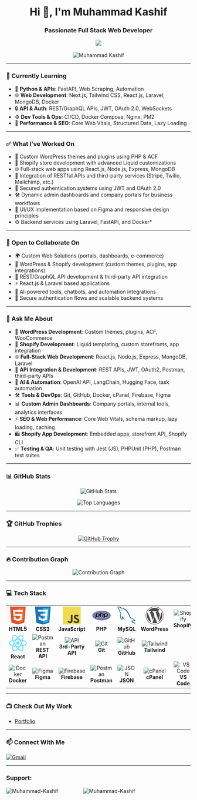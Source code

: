 <h1 align="center">Hi 👋, I'm Muhammad Kashif</h1>
<h3 align="center">Passionate Full Stack Web Developer</h3>

<p align="center">
  <img src="https://readme-typing-svg.herokuapp.com?font=Roboto&color=%23F7D15A&size=22&center=true&vCenter=true&lines=Dev+Expert;Full+Stack+Web+Developer;WordPress+%26+Shopify+Specialist;Custom+Theme+%26+Plugin+Developer;REST+API+%26+Third-Party+API+Expert;Portal+%26+Dashboard+Creator;Open+to+Collaborate" />
</p>


<p align="center"> 
  <img src="https://komarev.com/ghpvc/?username=kashifdevexpert8222&label=Profile%20views&color=0e75b6&style=flat" alt="Muhammad Kashif" />
</p>

---

### 🌱 Currently Learning
 
- 🐍 **Python & APIs**: FastAPI, Web Scraping, Automation  
- 🌐 **Web Development**: Next.js, Tailwind CSS, React.js, Laravel, MongoDB, Docker  
- 🔒 **API & Auth**: REST/GraphQL APIs, JWT, OAuth 2.0, WebSockets  
- ⚙️ **Dev Tools & Ops**: CI/CD, Docker Compose, Nginx, PM2  
- 🚀 **Performance & SEO**: Core Web Vitals, Structured Data, Lazy Loading  


---

###  ✅ What I’ve Worked On
- 🔧 Custom WordPress themes and plugins using PHP & ACF
- 🛒 Shopify store development with advanced Liquid customizations
- 🌐 Full-stack web apps using React.js, Node.js, Express, MongoDB
- 🔌 Integration of RESTful APIs and third-party services (Stripe, Twilio, Mailchimp, etc.)
- 🔐 Secured authentication systems using JWT and OAuth 2.0
- 🛠️ Dynamic admin dashboards and company portals for business workflows
- 🎨 UI/UX implementation based on Figma and responsive design principles
- ⚙️ Backend services using Laravel, FastAPI, and Docker*  

---

### 🤝 Open to Collaborate On
- 🌍 Custom Web Solutions (portals, dashboards, e-commerce)
- 🧩 WordPress & Shopify development (custom themes, plugins, app integrations)
- 🔄 REST/GraphQL API development & third-party API integration
- ⚡ React.js & Laravel based applications
- 🤖 AI-powered tools, chatbots, and automation integrations
- 🔐 Secure authentication flows and scalable backend systems

---

### 💬 Ask Me About

- 🧩 **WordPress Development**: Custom themes, plugins, ACF, WooCommerce  
- 🛒 **Shopify Development**: Liquid templating, custom storefronts, app integration  
- 🌐 **Full-Stack Web Development**: React.js, Node.js, Express, MongoDB, Laravel  
- 🔌 **API Integration & Development**: REST APIs, JWT, OAuth2, Postman, third-party APIs  
- 🧠 **AI & Automation**: OpenAI API, LangChain, Hugging Face, task automation  
- 🛠️ **Tools & DevOps**: Git, GitHub, Docker, cPanel, Firebase, Figma  
- 📊 **Custom Admin Dashboards**: Company portals, internal tools, analytics interfaces  
- ⚡ **SEO & Web Performance**: Core Web Vitals, schema markup, lazy loading, caching  
- 🛍️ **Shopify App Development**: Embedded apps, storefront API, Shopify CLI  
- ✅ **Testing & QA**: Unit testing with Jest (JS), PHPUnit (PHP), Postman test suites  


---

### 📊 GitHub Stats
<p align="center">
  <img src="https://github-readme-stats.vercel.app/api?username=kashifdevexpert8222&show_icons=true&theme=radical" alt="GitHub Stats" />
</p>


<p align="center">
  <img src="https://github-readme-stats.vercel.app/api/top-langs?username=kashifdevexpert8222&show_icons=true&locale=en&layout=compact&langs_count=8&theme=radical" alt="Top Languages" />
</p>  

---

### 🏆 GitHub Trophies
<p align="center">
  <a href="https://github.com/ryo-ma/github-profile-trophy">
    <img src="https://github-profile-trophy.vercel.app/?username=kashifdevexpert8222&theme=radical&margin-w=15&margin-h=15" alt="GitHub Trophy" />
  </a>
</p>

---

### 🔥 Contribution Graph
<p align="center">
  <img src="https://github-readme-activity-graph.vercel.app/graph?username=kashifdevexpert8222&theme=tokyo-night&bg_color=000000&color=FFFFFF&line=FFA500&point=FFFFFF" alt="Contribution Graph" />
</p>

---

### 💻 Tech Stack

<table
  <tr>
    <!-- HTML -->
    <td align="center">
      <img src="https://raw.githubusercontent.com/devicons/devicon/master/icons/html5/html5-original.svg" width="50" height="50" alt="HTML5"/><br><b>HTML5</b>
    </td>
    <!-- CSS -->
    <td align="center">
      <img src="https://raw.githubusercontent.com/devicons/devicon/master/icons/css3/css3-original.svg" width="50" height="50" alt="CSS3"/><br><b>CSS3</b>
    </td>
    <!-- JavaScript -->
    <td align="center">
      <img src="https://raw.githubusercontent.com/devicons/devicon/master/icons/javascript/javascript-original.svg" width="50" height="50" alt="JavaScript"/><br><b>JavaScript</b>
    </td>
    <!-- PHP -->
    <td align="center">
      <img src="https://raw.githubusercontent.com/devicons/devicon/master/icons/php/php-original.svg" width="50" height="50" alt="PHP"/><br><b>PHP</b>
    </td>
    <!-- MySQL -->
    <td align="center">
      <img src="https://raw.githubusercontent.com/devicons/devicon/master/icons/mysql/mysql-original.svg" width="50" height="50" alt="MySQL"/><br><b>MySQL</b>
    </td>
    <!-- WordPress -->
    <td align="center">
      <img src="https://raw.githubusercontent.com/devicons/devicon/master/icons/wordpress/wordpress-plain.svg" width="50" height="50" alt="WordPress"/><br><b>WordPress</b>
    </td>
    <!-- Shopify -->
    <td align="center">
      <img src="https://cdn.worldvectorlogo.com/logos/shopify.svg" width="50" height="50" alt="Shopify"/><br><b>Shopify</b>
    </td>
    <!-- Liquid -->
<td align="center">
  <img src="https://cdn.worldvectorlogo.com/logos/shopify.svg" width="50" height="50" alt="Liquid"/><br><b>Liquid</b>
</td>

  </tr>
  <tr>
    <!-- React -->
    <td align="center">
      <img src="https://raw.githubusercontent.com/devicons/devicon/master/icons/react/react-original.svg" width="50" height="50" alt="React"/><br><b>React</b>
    </td>
    <!-- REST API -->
    <td align="center">
      <img src="https://www.vectorlogo.zone/logos/getpostman/getpostman-icon.svg" width="50" height="50" alt="Postman"/><br><b>REST API</b>
    </td>
    <!-- 3rd-Party API -->
    <td align="center">
      <img src="https://cdn-icons-png.flaticon.com/512/4781/4781517.png" width="50" height="50" alt="API"/><br><b>3rd-Party API</b>
    </td>
    <!-- Git -->
    <td align="center">
      <img src="https://www.vectorlogo.zone/logos/git-scm/git-scm-icon.svg" width="50" height="50" alt="Git"/><br><b>Git</b>
    </td>
    <!-- GitHub -->
    <td align="center">
      <img src="https://cdn.jsdelivr.net/gh/devicons/devicon/icons/github/github-original.svg" width="50" height="50" alt="GitHub"/><br><b>GitHub</b>
    </td>
    <!-- Tailwind CSS -->
    <td align="center">
      <img src="https://www.vectorlogo.zone/logos/tailwindcss/tailwindcss-icon.svg" width="50" height="50" alt="Tailwind"/><br><b>Tailwind</b>
    </td>
  </tr>
  <tr>
    <!-- Docker -->
    <td align="center">
      <img src="https://www.vectorlogo.zone/logos/docker/docker-icon.svg" width="50" height="50" alt="Docker"/><br><b>Docker</b>
    </td>
    <!-- Figma -->
    <td align="center">
      <img src="https://www.vectorlogo.zone/logos/figma/figma-icon.svg" width="50" height="50" alt="Figma"/><br><b>Figma</b>
    </td>
    <!-- Firebase -->
    <td align="center">
      <img src="https://www.vectorlogo.zone/logos/firebase/firebase-icon.svg" width="50" height="50" alt="Firebase"/><br><b>Firebase</b>
    </td>
    <!-- Postman -->
    <td align="center">
      <img src="https://www.vectorlogo.zone/logos/getpostman/getpostman-icon.svg" width="50" height="50" alt="Postman"/><br><b>Postman</b>
    </td>
    <!-- JSON -->
    <td align="center">
      <img src="https://www.vectorlogo.zone/logos/json/json-icon.svg" width="50" height="50" alt="JSON"/><br><b>JSON</b>
    </td>
    <!-- cPanel (fallback icon) -->
    <td align="center">
      <img src="https://cdn-icons-png.flaticon.com/512/5968/5968705.png" width="50" height="50" alt="cPanel"/><br><b>cPanel</b>
    </td>
    <!-- VS Code -->
    <td align="center">
      <img src="https://cdn.jsdelivr.net/gh/devicons/devicon/icons/vscode/vscode-original.svg" width="50" height="50" alt="VS Code"/><br><b>VS Code</b>
    </td>
  </tr>
</table>


---

### 📺 Check Out My Work

- <a href="#" target="_blank" rel="noopener noreferrer">Portfolio</a>

---

### 📫 Connect With Me
<p align="left">
  <a href="mailto:kashifdev.expert8222@gmail.com">
    <img src="https://img.shields.io/badge/Gmail-D14836?style=for-the-badge&logo=gmail&logoColor=white" alt="Gmail" />
  </a>
</p>

---

<h3 align="left">Support:</h3>
<p><a href="https://www.buymeacoffee.com/Muhmmad-Kashif"> <img align="left" src="https://cdn.buymeacoffee.com/buttons/v2/default-yellow.png" height="50" width="210" alt="Muhammad-Kashif" /></a><a href="https://ko-fi.com/Muhammad-Kashif"> <img align="left" src="https://cdn.ko-fi.com/cdn/kofi3.png?v=3" height="50" width="210" alt="Muhammad-Kashif" /></a></p><br><br>
